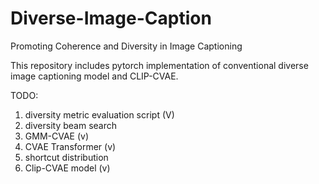 # Diverse-Image-Caption

Promoting Coherence and Diversity in Image Captioning

This repository includes pytorch implementation of conventional diverse image captioning model and CLIP-CVAE.  


TODO:

1. diversity metric evaluation script (V)
2. diversity beam search 
3. GMM-CVAE (v)
4. CVAE Transformer (v)
5. shortcut distribution
6. Clip-CVAE model (v)
